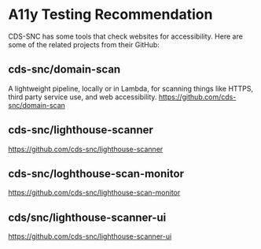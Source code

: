 # A11y Testing Recommendation

CDS-SNC has some tools that check websites for accessibility.
Here are some of the related projects from their GitHub:

## cds-snc/domain-scan

A lightweight pipeline, locally or in Lambda, for scanning things like HTTPS, third party service use, and web accessibility.
<https://github.com/cds-snc/domain-scan>

## cds-snc/lighthouse-scanner

<https://github.com/cds-snc/lighthouse-scanner>

## cds-snc/loghthouse-scan-monitor

<https://github.com/cds-snc/lighthouse-scan-monitor>

## cds/snc/lighthouse-scanner-ui

<https://github.com/cds-snc/lighthouse-scanner-ui>
